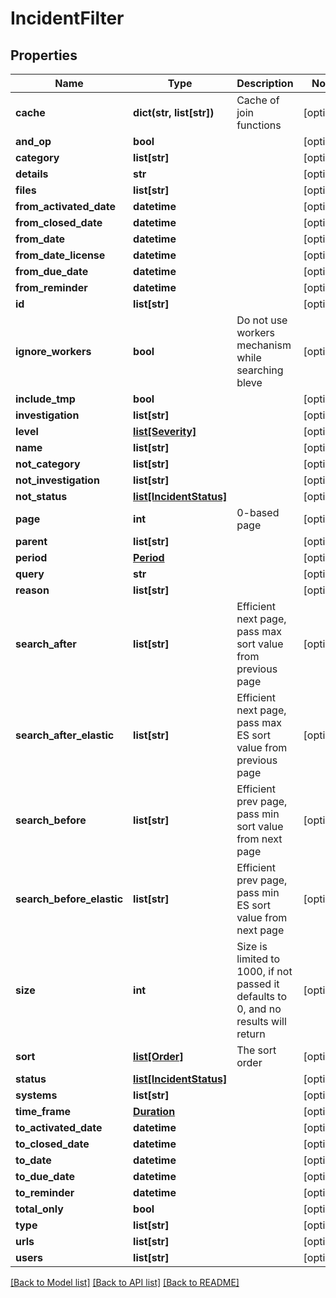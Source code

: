 # IncidentFilter

## Properties
Name | Type | Description | Notes
------------ | ------------- | ------------- | -------------
**cache** | **dict(str, list[str])** | Cache of join functions | [optional] 
**and_op** | **bool** |  | [optional] 
**category** | **list[str]** |  | [optional] 
**details** | **str** |  | [optional] 
**files** | **list[str]** |  | [optional] 
**from_activated_date** | **datetime** |  | [optional] 
**from_closed_date** | **datetime** |  | [optional] 
**from_date** | **datetime** |  | [optional] 
**from_date_license** | **datetime** |  | [optional] 
**from_due_date** | **datetime** |  | [optional] 
**from_reminder** | **datetime** |  | [optional] 
**id** | **list[str]** |  | [optional] 
**ignore_workers** | **bool** | Do not use workers mechanism while searching bleve | [optional] 
**include_tmp** | **bool** |  | [optional] 
**investigation** | **list[str]** |  | [optional] 
**level** | [**list[Severity]**](Severity.md) |  | [optional] 
**name** | **list[str]** |  | [optional] 
**not_category** | **list[str]** |  | [optional] 
**not_investigation** | **list[str]** |  | [optional] 
**not_status** | [**list[IncidentStatus]**](IncidentStatus.md) |  | [optional] 
**page** | **int** | 0-based page | [optional] 
**parent** | **list[str]** |  | [optional] 
**period** | [**Period**](Period.md) |  | [optional] 
**query** | **str** |  | [optional] 
**reason** | **list[str]** |  | [optional] 
**search_after** | **list[str]** | Efficient next page, pass max sort value from previous page | [optional] 
**search_after_elastic** | **list[str]** | Efficient next page, pass max ES sort value from previous page | [optional] 
**search_before** | **list[str]** | Efficient prev page, pass min sort value from next page | [optional] 
**search_before_elastic** | **list[str]** | Efficient prev page, pass min ES sort value from next page | [optional] 
**size** | **int** | Size is limited to 1000, if not passed it defaults to 0, and no results will return | [optional] 
**sort** | [**list[Order]**](Order.md) | The sort order | [optional] 
**status** | [**list[IncidentStatus]**](IncidentStatus.md) |  | [optional] 
**systems** | **list[str]** |  | [optional] 
**time_frame** | [**Duration**](Duration.md) |  | [optional] 
**to_activated_date** | **datetime** |  | [optional] 
**to_closed_date** | **datetime** |  | [optional] 
**to_date** | **datetime** |  | [optional] 
**to_due_date** | **datetime** |  | [optional] 
**to_reminder** | **datetime** |  | [optional] 
**total_only** | **bool** |  | [optional] 
**type** | **list[str]** |  | [optional] 
**urls** | **list[str]** |  | [optional] 
**users** | **list[str]** |  | [optional] 

[[Back to Model list]](README.md#documentation-for-models) [[Back to API list]](README.md#documentation-for-api-endpoints) [[Back to README]](README.md)


